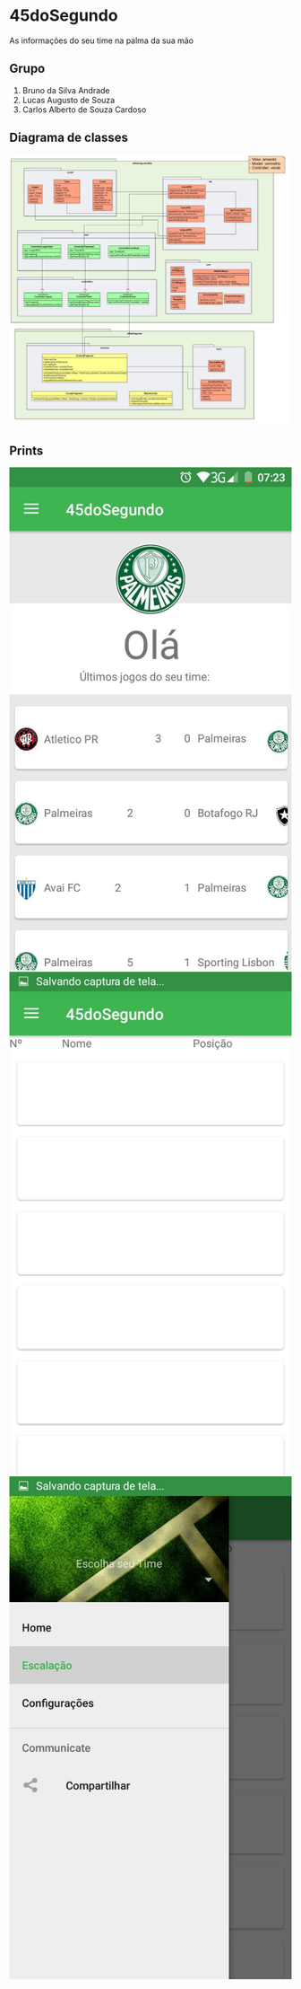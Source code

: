 # 45doSegundo
As informações do seu time na palma da sua mão
## Grupo
1. Bruno da Silva Andrade
2. Lucas Augusto de Souza
3. Carlos Alberto de Souza Cardoso
## Diagrama de classes
![Diagrama](modelo.jpg)

## Prints

![print2](Prints/452.jpg)
![print3](Prints/453.jpg)
![print1](Prints/45.jpg)
